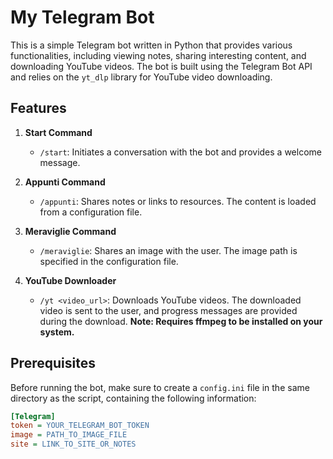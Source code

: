 # My  Telegram Bot

This is a simple Telegram bot written in Python that provides various functionalities, including viewing notes, sharing interesting content, and downloading YouTube videos. The bot is built using the Telegram Bot API and relies on the `yt_dlp` library for YouTube video downloading.

## Features

1. **Start Command**
   - `/start`: Initiates a conversation with the bot and provides a welcome message.

2. **Appunti Command**
   - `/appunti`: Shares notes or links to resources. The content is loaded from a configuration file.

3. **Meraviglie Command**
   - `/meraviglie`: Shares an image with the user. The image path is specified in the configuration file.

4. **YouTube Downloader**
   - `/yt <video_url>`: Downloads YouTube videos. The downloaded video is sent to the user, and progress messages are provided during the download. **Note: Requires ffmpeg to be installed on your system.**

## Prerequisites

Before running the bot, make sure to create a `config.ini` file in the same directory as the script, containing the following information:

```ini
[Telegram]
token = YOUR_TELEGRAM_BOT_TOKEN
image = PATH_TO_IMAGE_FILE
site = LINK_TO_SITE_OR_NOTES

